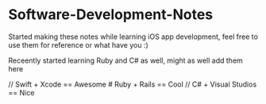 # Software-Development-Notes

Started making these notes while learning iOS app development, feel free to use them for reference or what have you :)

Receently started learning Ruby and C# as well, might as well add them here

// Swift + Xcode == Awesome
\# Ruby + Rails == Cool
// C# + Visual Studios == Nice






